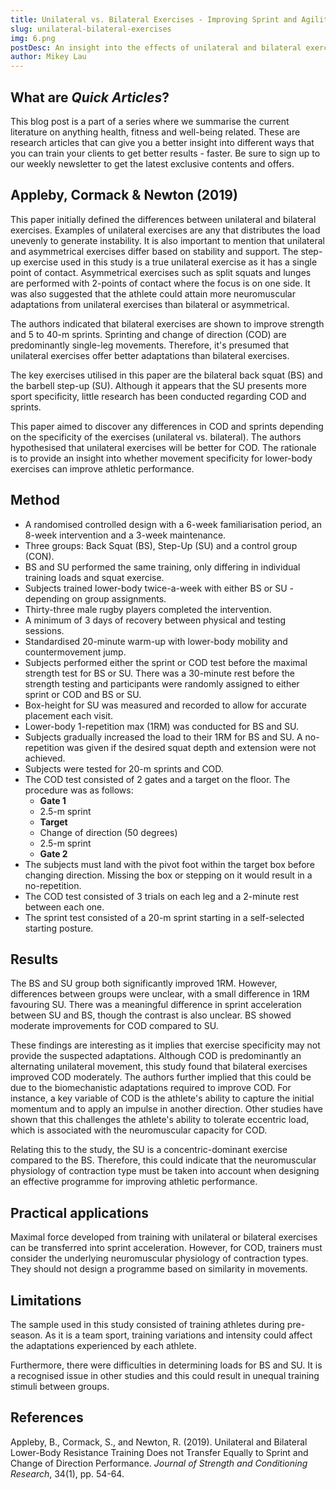 ```yaml
---
title: Unilateral vs. Bilateral Exercises - Improving Sprint and Agility
slug: unilateral-bilateral-exercises
img: 6.png
postDesc: An insight into the effects of unilateral and bilateral exercises on sprint and agility performance.
author: Mikey Lau
---
```


## What are _Quick Articles_?

This blog post is a part of a series where we summarise the current literature on anything health, fitness and well-being related. These are research articles that can give you a better insight into different ways that you can train your clients to get better results - faster. Be sure to sign up to our weekly newsletter to get the latest exclusive contents and offers.

## Appleby, Cormack & Newton (2019)

This paper initially defined the differences between unilateral and bilateral exercises. Examples of unilateral exercises are any that distributes the load unevenly to generate instability. It is also important to mention that unilateral and asymmetrical exercises differ based on stability and support. The step-up exercise used in this study is a true unilateral exercise as it has a single point of contact. Asymmetrical exercises such as split squats and lunges are performed with 2-points of contact where the focus is on one side. It was also suggested that the athlete could attain more neuromuscular adaptations from unilateral exercises than bilateral or asymmetrical.

The authors indicated that bilateral exercises are shown to improve strength and 5 to 40-m sprints. Sprinting and change of direction (COD) are predominantly single-leg movements. Therefore, it's presumed that unilateral exercises offer better adaptations than bilateral exercises.

The key exercises utilised in this paper are the bilateral back squat (BS) and the barbell step-up (SU). Although it appears that the SU presents more sport specificity, little research has been conducted regarding COD and sprints.

This paper aimed to discover any differences in COD and sprints depending on the specificity of the exercises (unilateral vs. bilateral). The authors hypothesised that unilateral exercises will be better for COD. The rationale is to provide an insight into whether movement specificity for lower-body exercises can improve athletic performance.

## Method

- A randomised controlled design with a 6-week familiarisation period, an 8-week intervention and a 3-week maintenance.
- Three groups: Back Squat (BS), Step-Up (SU) and a control group (CON).
- BS and SU performed the same training, only differing in individual training loads and squat exercise.
- Subjects trained lower-body twice-a-week with either BS or SU - depending on group assignments.
- Thirty-three male rugby players completed the intervention.
- A minimum of 3 days of recovery between physical and testing sessions.
- Standardised 20-minute warm-up with lower-body mobility and countermovement jump.
- Subjects performed either the sprint or COD test before the maximal strength test for BS or SU. There was a 30-minute rest before the strength testing and participants were randomly assigned to either sprint or COD and BS or SU.
- Box-height for SU was measured and recorded to allow for accurate placement each visit.
- Lower-body 1-repetition max (1RM) was conducted for BS and SU.
- Subjects gradually increased the load to their 1RM for BS and SU. A no-repetition was given if the desired squat depth and extension were not achieved.
- Subjects were tested for 20-m sprints and COD.
- The COD test consisted of 2 gates and a target on the floor. The procedure was as follows:
  - **Gate 1**
  - 2.5-m sprint
  - **Target**
  - Change of direction (50 degrees)
  - 2.5-m sprint
  - **Gate 2**
- The subjects must land with the pivot foot within the target box before changing direction. Missing the box or stepping on it would result in a no-repetition.
- The COD test consisted of 3 trials on each leg and a 2-minute rest between each one.
- The sprint test consisted of a 20-m sprint starting in a self-selected starting posture.

## Results

The BS and SU group both significantly improved 1RM. However, differences between groups were unclear, with a small difference in 1RM favouring SU. There was a meaningful difference in sprint acceleration between SU and BS, though the contrast is also unclear. BS showed moderate improvements for COD compared to SU.

These findings are interesting as it implies that exercise specificity may not provide the suspected adaptations. Although COD is predominantly an alternating unilateral movement, this study found that bilateral exercises improved COD moderately. The authors further implied that this could be due to the biomechanistic adaptations required to improve COD. For instance, a key variable of COD is the athlete's ability to capture the initial momentum and to apply an impulse in another direction. Other studies have shown that this challenges the athlete's ability to tolerate eccentric load, which is associated with the neuromuscular capacity for COD.

Relating this to the study, the SU is a concentric-dominant exercise compared to the BS. Therefore, this could indicate that the neuromuscular physiology of contraction type must be taken into account when designing an effective programme for improving athletic performance.

## Practical applications

Maximal force developed from training with unilateral or bilateral exercises can be transferred into sprint acceleration. However, for COD, trainers must consider the underlying neuromuscular physiology of contraction types. They should not design a programme based on similarity in movements.

## Limitations

The sample used in this study consisted of training athletes during pre-season. As it is a team sport, training variations and intensity could affect the adaptations experienced by each athlete.

Furthermore, there were difficulties in determining loads for BS and SU. It is a recognised issue in other studies and this could result in unequal training stimuli between groups.

## References

Appleby, B., Cormack, S., and Newton, R. (2019). Unilateral and Bilateral Lower-Body Resistance Training Does not Transfer Equally to Sprint and Change of Direction Performance. _Journal of Strength and Conditioning Research_, 34(1), pp. 54-64.
